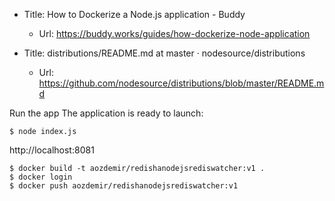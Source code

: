* Title:	How to Dockerize a Node.js application - Buddy
  * Url:	https://buddy.works/guides/how-dockerize-node-application

* Title:	distributions/README.md at master · nodesource/distributions
  * Url:	https://github.com/nodesource/distributions/blob/master/README.md

Run the app
The application is ready to launch:

```
$ node index.js
```

http://localhost:8081

```
$ docker build -t aozdemir/redishanodejsrediswatcher:v1 .
$ docker login
$ docker push aozdemir/redishanodejsrediswatcher:v1
```